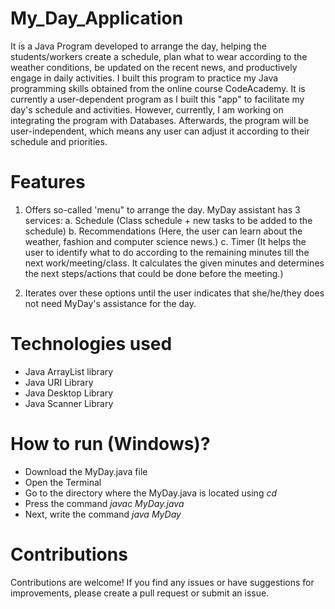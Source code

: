 # My_Day_Application
It is a Java Program developed to arrange the day, helping the students/workers create a schedule, plan what to wear according to the weather conditions, be updated on the recent news, and productively engage in daily activities. 
I built this program to practice my Java programming skills obtained from the online course CodeAcademy. It is currently a user-dependent program as I built this "app" to facilitate my day's schedule and activities. 
However, currently, I am working on integrating the program with Databases. Afterwards, the program will be user-independent, which means any user can adjust it according to their schedule and priorities. 

# Features
1. Offers so-called 'menu" to arrange the day. MyDay assistant has 3 services:
            a. Schedule (Class schedule + new tasks to be added to the schedule)
            b. Recommendations (Here, the user can learn about the weather, fashion and computer science news.)
            c. Timer (It helps the user to identify what to do according to the remaining minutes till the next work/meeting/class. It calculates the given minutes and determines the next steps/actions that could be done before the meeting.)
  
2. Iterates over these options until the user indicates that she/he/they does not need MyDay's assistance for the day.

# Technologies used
- Java ArrayList library
- Java URI Library
- Java Desktop Library
- Java Scanner Library

# How to run (Windows)?
- Download the MyDay.java file
- Open the Terminal
- Go to the directory where the MyDay.java is located using *cd <name of the directory>*
- Press the command *javac MyDay.java*
- Next, write the command *java MyDay*

# Contributions
Contributions are welcome! If you find any issues or have suggestions for improvements, please create a pull request or submit an issue.
